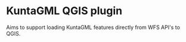 
# KuntaGML QGIS plugin

Aims to support loading KuntaGML features directly from WFS API's to QGIS.
